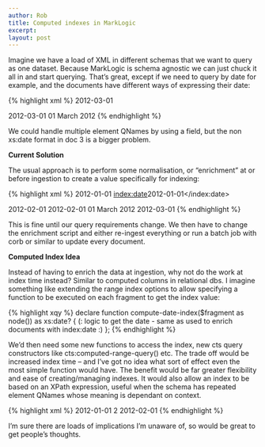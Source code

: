 ```yaml
---
author: Rob
title: Computed indexes in MarkLogic
excerpt:
layout: post
---
```


Imagine we have a load of XML in different schemas that we want to query as one dataset. Because MarkLogic is schema agnostic we can just chuck it all in and start querying. That’s great, except if we need to query by date for example, and the documents have different ways of expressing their date:

{% highlight xml %}
<doc id="1">
  <date>2012-03-01</date>
</doc>

<doc id="2">
  <date-published>2012-03-01</date-published>
</doc>

<doc id="3">
  <date>01 March 2012</date>
</doc>
{% endhighlight %}

We could handle multiple element QNames by using a field, but the non xs:date format in doc 3 is a bigger problem.

**Current Solution**

The usual approach is to perform some normalisation, or “enrichment” at or before ingestion to create a value specifically for indexing:

{% highlight xml %}
<doc id="1">
  <date>2012-01-01</date>
  <index:date>2012-01-01</index:date>
</doc>

<doc id="2">
  <date-published>2012-02-01</date-published>
  <index:date>2012-02-01</index:date>
</doc>

<doc id="3">
  <date>01 March 2012</date>
  <index:date>2012-03-01</index:date>
</doc>
{% endhighlight %}    

This is fine until our query requirements change. We then have to change the enrichment script and either re-ingest everything or run a batch job with corb or similar to update every document.

**Computed Index Idea**

Instead of having to enrich the data at ingestion, why not do the work at index time instead? Similar to computed columns in relational dbs. I imagine something like extending the range index options to allow specifying a function to be executed on each fragment to get the index value:

{% highlight xqy %}
declare function compute-date-index($fragment as node()) as xs:date?
{
  (: logic to get the date - same as used to enrich documents with index:date :)
};
{% endhighlight %}  

We’d then need some new functions to access the index, new cts query constructors like cts:computed-range-query() etc. The trade off would be increased index time – and I’ve got no idea what sort of effect even the most simple function would have. The benefit would be far greater flexibility and ease of creating/managing indexes. It would also allow an index to be based on an XPath expression, useful when the schema has repeated element QNames whose meaning is dependant on context.

{% highlight xml %}
<doc id="1">
  <date>2012-01-01</date>
  <reference>
  	<id>2</id>
  	<date>2012-02-01</date>
  </reference>
</doc>
{% endhighlight %}    

I’m sure there are loads of implications I’m unaware of, so would be great to get people’s thoughts.